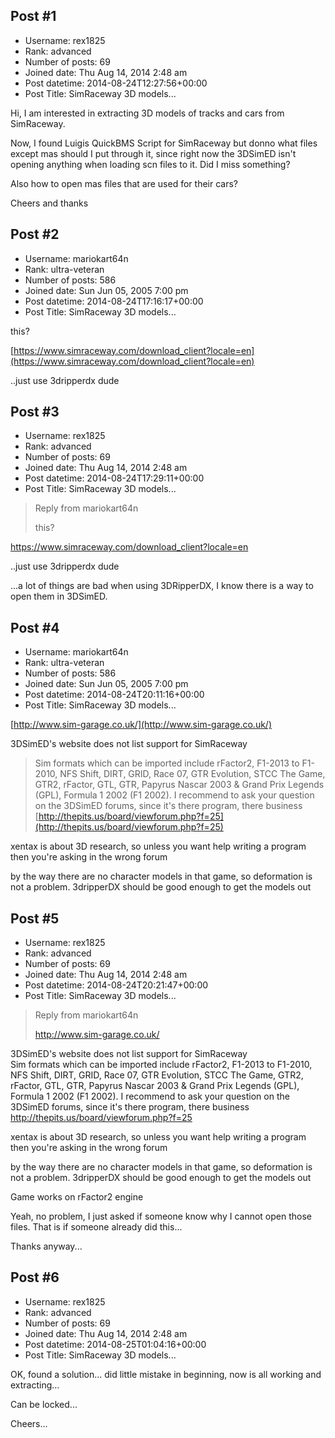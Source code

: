 ## Post #1
- Username: rex1825
- Rank: advanced
- Number of posts: 69
- Joined date: Thu Aug 14, 2014 2:48 am
- Post datetime: 2014-08-24T12:27:56+00:00
- Post Title: SimRaceway 3D models...

Hi, I am interested in extracting 3D models of tracks and cars from SimRaceway.

Now, I found Luigis QuickBMS Script for SimRaceway but donno what files except mas should I put through it, since right now the 3DSimED isn't opening anything when loading scn files to it. Did I miss something?

Also how to open mas files that are used for their cars?

Cheers and thanks
## Post #2
- Username: mariokart64n
- Rank: ultra-veteran
- Number of posts: 586
- Joined date: Sun Jun 05, 2005 7:00 pm
- Post datetime: 2014-08-24T17:16:17+00:00
- Post Title: SimRaceway 3D models...

this?

[https://www.simraceway.com/download_client?locale=en](https://www.simraceway.com/download_client?locale=en)

..just use 3dripperdx dude
## Post #3
- Username: rex1825
- Rank: advanced
- Number of posts: 69
- Joined date: Thu Aug 14, 2014 2:48 am
- Post datetime: 2014-08-24T17:29:11+00:00
- Post Title: SimRaceway 3D models...

> Reply from mariokart64n
>
> this?

https://www.simraceway.com/download_client?locale=en

..just use 3dripperdx dude

...a lot of things are bad when using 3DRipperDX, I know there is a way to open them in 3DSimED.
## Post #4
- Username: mariokart64n
- Rank: ultra-veteran
- Number of posts: 586
- Joined date: Sun Jun 05, 2005 7:00 pm
- Post datetime: 2014-08-24T20:11:16+00:00
- Post Title: SimRaceway 3D models...

[http://www.sim-garage.co.uk/](http://www.sim-garage.co.uk/)

3DSimED's website does not list support for SimRaceway  

> Sim formats which can be imported include rFactor2, F1-2013 to F1-2010, NFS Shift, DIRT, GRID,  Race 07, GTR Evolution, STCC The Game, GTR2, rFactor, GTL, GTR,  Papyrus Nascar 2003 & Grand Prix Legends (GPL), Formula 1 2002 (F1 2002).
I recommend to ask your question on the 3DSimED forums, since it's there program, there business
[http://thepits.us/board/viewforum.php?f=25](http://thepits.us/board/viewforum.php?f=25)

xentax is about 3D research, so unless you want help writing a program then you're asking in the wrong forum

by the way there are no character models in that game, so deformation is not a problem. 3dripperDX should be good enough to get the models out
## Post #5
- Username: rex1825
- Rank: advanced
- Number of posts: 69
- Joined date: Thu Aug 14, 2014 2:48 am
- Post datetime: 2014-08-24T20:21:47+00:00
- Post Title: SimRaceway 3D models...

> Reply from mariokart64n
>
> http://www.sim-garage.co.uk/

3DSimED's website does not list support for SimRaceway  
Sim formats which can be imported include rFactor2, F1-2013 to F1-2010, NFS Shift, DIRT, GRID,  Race 07, GTR Evolution, STCC The Game, GTR2, rFactor, GTL, GTR,  Papyrus Nascar 2003 & Grand Prix Legends (GPL), Formula 1 2002 (F1 2002).
I recommend to ask your question on the 3DSimED forums, since it's there program, there business
http://thepits.us/board/viewforum.php?f=25

xentax is about 3D research, so unless you want help writing a program then you're asking in the wrong forum

by the way there are no character models in that game, so deformation is not a problem. 3dripperDX should be good enough to get the models out

Game works on rFactor2 engine 

Yeah, no problem, I just asked if someone know why I cannot open those files. That is if someone already did this...

Thanks anyway...
## Post #6
- Username: rex1825
- Rank: advanced
- Number of posts: 69
- Joined date: Thu Aug 14, 2014 2:48 am
- Post datetime: 2014-08-25T01:04:16+00:00
- Post Title: SimRaceway 3D models...

OK, found a solution... did little mistake in beginning, now is all working and extracting...

Can be locked...

Cheers...
